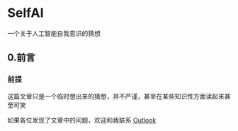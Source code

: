 # SelfAI
一个关于人工智能自我意识的猜想
## 0.前言
### 前提
这篇文章只是一个临时想出来的猜想，并不严谨，甚至在某些知识性方面读起来甚至可笑

如果各位发现了文章中的问题，欢迎和我联系 [Outlook](ljr20090806@outlook.com)
